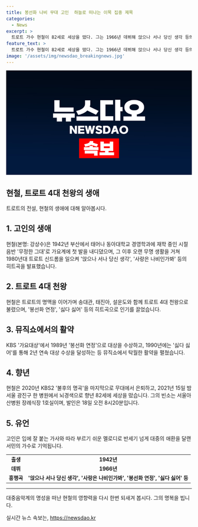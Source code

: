 ```yaml
---
title: 봉선화 나비 무대 고인  하늘로 떠나는 이목 집중 제목
categories:
  - News
excerpt: >
  트로트 가수 현철이 82세로 세상을 떴다. 그는 1966년 데뷔해 앉으나 서나 당신 생각 등의 히트곡을 냈으며, 2020년 KBS 출연이 마지막이었다. 노래뿐만 아니라 자신이 한 가사와 멜로디로 대중들의 애환을 달랜 서민의 가수로 평가받았다. 2018년 건강상 이유로 가수 활동을 중단한 이후, 오랜 기간의 투병 끝에 뇌경색으로 세상을 떠났다. 1942년 부산에서 태어난 현철은 1989년 KBS 가요대상에서 대상을 수상하기도 했다. 
feature_text: >
  트로트 가수 현철이 82세로 세상을 떴다. 그는 1966년 데뷔해 앉으나 서나 당신 생각 등의 히트곡을 냈으며, 2020년 KBS 출연이 마지막이었다. 노래뿐만 아니라 자신이 한 가사와 멜로디로 대중들의 애환을 달랜 서민의 가수로 평가받았다. 2018년 건강상 이유로 가수 활동을 중단한 이후, 오랜 기간의 투병 끝에 뇌경색으로 세상을 떠났다. 1942년 부산에서 태어난 현철은 1989년 KBS 가요대상에서 대상을 수상하기도 했다. 
image: '/assets/img/newsdao_breakingnews.jpg'
---
```


<p><img src="/assets/img/newsdao_breakingnews.jpg" alt="bookingtag 속보" /></p>

<h2 data-ke-size="size26">현철, 트로트 4대 천왕의 생애</h2>

<p data-ke-size="size16">트로트의 전설, 현철의 생애에 대해 알아봅시다.</p>

<h2 data-ke-size="size24">1. 고인의 생애</h2>

<p data-ke-size="size16">현철(본명: 강상수)은 1942년 부산에서 태어나 동아대학교 경영학과에 재학 중인 시절 음반 '무정한 그대'로 가요계에 첫 발을 내디뎠으며, 그 이후 오랜 무명 생활을 거쳐 1980년대 트로트 신드롬을 일으켜 '앉으나 서나 당신 생각', '사랑은 나비인가봐' 등의 히트곡을 발표했습니다.</p>

<h2 data-ke-size="size24">2. 트로트 4대 천왕</h2>

<p data-ke-size="size16">현철은 트로트의 명맥을 이어가며 송대관, 태진아, 설운도와 함께 트로트 4대 천왕으로 불렸으며, '봉선화 연정', '싫다 싫어' 등의 히트곡으로 인기를 끌었습니다.</p>

<h2 data-ke-size="size24">3. 뮤직쇼에서의 활약</h2>

<p data-ke-size="size16">KBS '가요대상'에서 1989년 '봉선화 연정'으로 대상을 수상하고, 1990년에는 '싫다 싫어'를 통해 2년 연속 대상 수상을 달성하는 등 뮤직쇼에서 탁월한 활약을 펼쳤습니다.</p>

<h2 data-ke-size="size24">4. 향년</h2>

<p data-ke-size="size16">현철은 2020년 KBS2 '불후의 명곡'을 마지막으로 무대에서 은퇴하고, 2021년 15일 밤 서울 광진구 한 병원에서 뇌경색으로 향년 82세에 세상을 떴습니다. 그의 빈소는 서울아산병원 장례식장 1호실이며, 발인은 18일 오전 8시20분입니다.</p>

<h2 data-ke-size="size24">5. 유언</h2>

<p data-ke-size="size16">고인은 입에 잘 붙는 가사와 따라 부르기 쉬운 멜로디로 반세기 넘게 대중의 애환을 달랜 서민의 가수로 기억됩니다.</p>

<table>
  <tbody>
    <tr>
      <td style="text-align: center; height: 17px;"><b>출생</b></td>
      <td style="text-align: center; height: 17px;"><b>1942년</b></td>
    </tr>
    <tr>
      <td style="text-align: center; height: 17px;"><b>데뷔</b></td>
      <td style="text-align: center; height: 17px;"><b>1966년</b></td>
    </tr>
    <tr>
      <td style="text-align: center; height: 17px;"><b>흥행곡</b></td>
      <td style="text-align: center; height: 17px;"><b>'앉으나 서나 당신 생각', '사랑은 나비인가봐', '봉선화 연정', '싫다 싫어' 등</b></td>
    </tr>
  </tbody>
</table>

<hr>

<p data-ke-size="size16">대중음악계의 명성을 떠난 현철의 영향력을 다시 한번 되새겨 봅시다. 그의 명복을 빕니다.</p>
실시간 뉴스 속보는, <a href="https://newsdao.kr" rel="dofollow">https://newsdao.kr</a>


